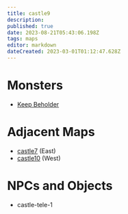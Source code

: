 ```yaml
---
title: castle9
description: 
published: true
date: 2023-08-21T05:43:06.198Z
tags: maps
editor: markdown
dateCreated: 2023-03-01T01:12:47.628Z
---
```


# Monsters
 * [Keep Beholder](/monsters/keep-beholder)

# Adjacent Maps
 * [castle7](/maps/castle7) (East)
 * [castle10](/maps/castle10) (West)

# NPCs and Objects
 * castle-tele-1
